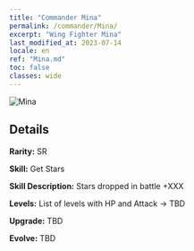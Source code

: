 ```yaml
---
title: "Commander Mina"
permalink: /commander/Mina/
excerpt: "Wing Fighter Mina"
last_modified_at: 2023-07-14
locale: en
ref: "Mina.md"
toc: false
classes: wide
---
```



 ![Mina](/images/commander/actor_debris_4.png)

## Details

 **Rarity:** SR 

 **Skill:** Get Stars

 **Skill Description:**  Stars dropped in battle +XXX

 **Levels:**  List of levels with HP and Attack -> TBD

 **Upgrade:**  TBD

 **Evolve:**  TBD

